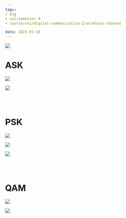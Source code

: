 ```yaml
---
tags:
- Eng
- uni/semester-9
- course/uni/digital-communication-2/wireless-channel

date: 2023-01-16
---
```



![](../graph2.png)

# ASK
![](modulations-images/ask-1.png)

![](modulations-images/ask-2.png)

</br>
</br>

# PSK
![](modulations-images/psk-1.png)

![](modulations-images/psk-2.png)

![](modulations-images/psk-3.png)


</br>
</br>

# QAM
![](modulations-images/qam-1.png)

![](modulations-images/qam-2.png)